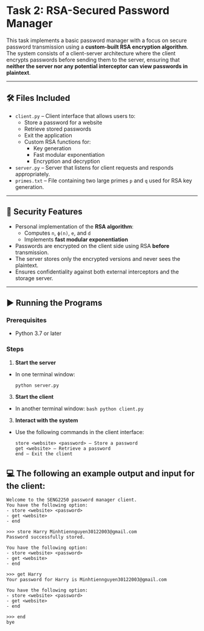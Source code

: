 # Task 2: RSA-Secured Password Manager

This task implements a basic password manager with a focus on secure password transmission using a **custom-built RSA encryption algorithm**. The system consists of a client-server architecture where the client encrypts passwords before sending them to the server, ensuring that **neither the server nor any potential interceptor can view passwords in plaintext**.

---

## 🛠 Files Included

- `client.py` – Client interface that allows users to:
  - Store a password for a website
  - Retrieve stored passwords
  - Exit the application
  - Custom RSA functions for:
    - Key generation
    - Fast modular exponentiation
    - Encryption and decryption
- `server.py` – Server that listens for client requests and responds appropriately.
- `primes.txt` – File containing two large primes `p` and `q` used for RSA key generation.


---

## 🔐 Security Features

- Personal implementation of the **RSA algorithm**:
  - Computes `n`, `ϕ(n)`, `e`, and `d`
  - Implements **fast modular exponentiation**
- Passwords are encrypted on the client side using RSA **before** transmission.
- The server stores only the encrypted versions and never sees the plaintext.
- Ensures confidentiality against both external interceptors and the storage server.

---

## ▶️ Running the Programs

### Prerequisites
- Python 3.7 or later

### Steps

1. **Start the server**
- In one terminal window:
   ```bash
   python server.py
   ```
3.  **Start the client**
- In another terminal window:
       ```bash
       python client.py
       ```
3. **Interact with the system**
- Use the following commands in the client interface:
    ```
    store <website> <password> – Store a password
    get <website> – Retrieve a password
    end – Exit the client
    ```

## 💻 The following an example output and input for the client:
    Welcome to the SENG2250 password manager client.
    You have the following option:
    - store <website> <password>
    - get <website>
    - end
    
    >>> store Harry Minhtiennguyen30122003@gmail.com
    Password successfully stored. 
    
    You have the following option:
    - store <website> <password>
    - get <website>
    - end
    
    >>> get Harry
    Your password for Harry is Minhtiennguyen30122003@gmail.com
    
    You have the following option:
    - store <website> <password>
    - get <website>
    - end
    
    >>> end
    bye
